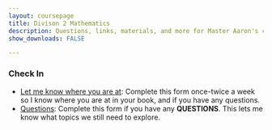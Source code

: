 ```yaml
---
layout: coursepage
title: Divison 2 Mathematics 
description: Questions, links, materials, and more for Master Aaron's class
show_downloads: FALSE

---
```


### Check In
* <a href="https://docs.google.com/forms/d/e/1FAIpQLSfCvTGbTMwlA3hBRf6ZWdJZ7hRUITfDkRuFXlEfuRGfZjgFbA/viewform?usp=sf_link"> Let me know where you are at</a>: Complete this form once-twice a week so I know where you are at in your book, and if you have any questions.
* <a href="https://docs.google.com/forms/d/e/1FAIpQLSeTT2eRQOOzLb1ADFWgz4B50GPTeW7nzpFmE1i9C09tp2pbYg/viewform?usp=sf_link"> Questions</a>: Complete this form if you have any **QUESTIONS**. This lets me know what topics we still need to explore. 


